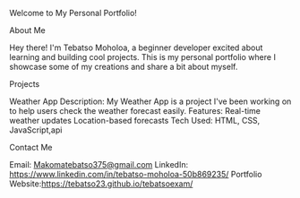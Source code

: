 Welcome to My Personal Portfolio!

About Me

Hey there! I'm Tebatso Moholoa, a beginner developer excited about learning and building cool projects. This is my personal portfolio where I showcase some of my creations and share a bit about myself.

Projects

Weather App
Description: My Weather App is a project I've been working on to help users check the weather forecast easily.
Features:
Real-time weather updates
Location-based forecasts
Tech Used: HTML, CSS, JavaScript,api

Contact Me

Email: Makomatebatso375@gmail.com
LinkedIn: https://www.linkedin.com/in/tebatso-moholoa-50b869235/
Portfolio Website:https://tebatso23.github.io/tebatsoexam/ 

